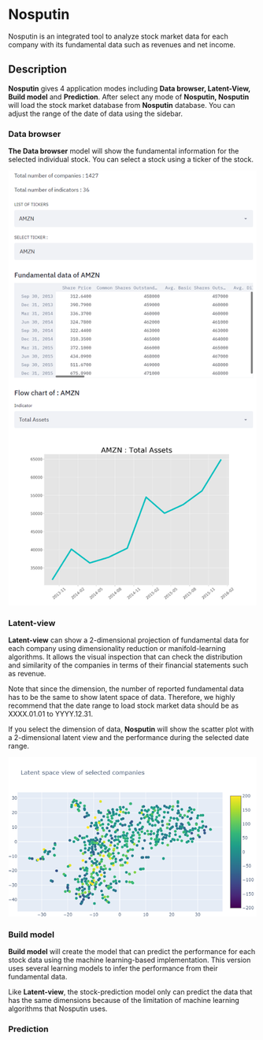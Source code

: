 # Nosputin
Nosputin is an integrated tool to analyze stock market data for each company with its fundamental data such as revenues and net income. 

## Description

**Nosputin** gives 4 application modes including **Data browser, Latent-View, Build model** and **Prediction**. After select any mode of **Nosputin, Nosputin** will load the stock market database from **Nosputin** database. You can adjust the range of the date of data using the sidebar.

### Data browser

**The Data browser** model will show the fundamental information for the selected individual stock. You can select a stock using a ticker of the stock. 

![databrowser](pic/databrowser.png)

### Latent-view

**Latent-view** can show a 2-dimensional projection of fundamental data for each company using dimensionality reduction or manifold-learning algorithms. It allows the visual inspection that can check the distribution and similarity of the companies in terms of their financial statements such as revenue.

Note that since the dimension, the number of reported fundamental data has to be the same to show latent space of data. Therefore, we highly recommend that the date range to load stock market data should be as XXXX.01.01 to YYYY.12.31.

If you select the dimension of data, **Nosputin** will show the scatter plot with a 2-dimensional latent view and the performance during the selected date range.

![example_latentview](pic/example_latentview.png)

### Build model

**Build model** will create the model that can predict the performance for each stock data using the machine learning-based implementation. This version uses several learning models to infer the performance from their fundamental data.

 Like **Latent-view**, the stock-prediction model only can predict the data that has the same dimensions because of the limitation of machine learning algorithms that Nosputin uses. 

### Prediction
